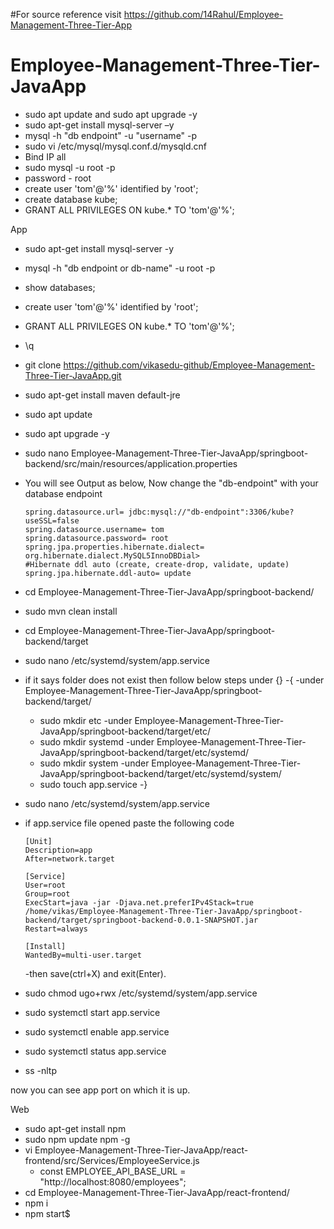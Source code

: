 #For source reference visit https://github.com/14Rahul/Employee-Management-Three-Tier-App
# Employee-Management-Three-Tier-JavaApp

- sudo apt update and sudo apt upgrade -y
- sudo apt-get install mysql-server –y
- mysql -h "db endpoint" -u "username" -p
- sudo vi /etc/mysql/mysql.conf.d/mysqld.cnf
- Bind IP all
- sudo mysql -u root -p
- password - root
- create user 'tom'@'%' identified by 'root';
- create database kube;
- GRANT ALL PRIVILEGES ON kube.* TO 'tom'@'%';

App

- sudo apt-get install mysql-server -y
- mysql -h "db endpoint or db-name" -u root -p
- show databases;
- create user 'tom'@'%' identified by 'root';
- GRANT ALL PRIVILEGES ON kube.* TO 'tom'@'%';
- \q
- git clone https://github.com/vikasedu-github/Employee-Management-Three-Tier-JavaApp.git
- sudo apt-get install maven default-jre
- sudo apt update
- sudo apt upgrade -y
- sudo nano Employee-Management-Three-Tier-JavaApp/springboot-backend/src/main/resources/application.properties
- You will see Output as below, Now change the "db-endpoint" with your database endpoint
  ```
  spring.datasource.url= jdbc:mysql://"db-endpoint":3306/kube?useSSL=false
  spring.datasource.username= tom
  spring.datasource.password= root
  spring.jpa.properties.hibernate.dialect= org.hibernate.dialect.MySQL5InnoDBDial>
  #Hibernate ddl auto (create, create-drop, validate, update)
  spring.jpa.hibernate.ddl-auto= update
  ```
- cd Employee-Management-Three-Tier-JavaApp/springboot-backend/
- sudo mvn clean install
- cd Employee-Management-Three-Tier-JavaApp/springboot-backend/target
- sudo nano /etc/systemd/system/app.service
- if it says folder does not exist then follow below steps under {}
-{
  -under Employee-Management-Three-Tier-JavaApp/springboot-backend/target/
     - sudo mkdir etc
  -under Employee-Management-Three-Tier-JavaApp/springboot-backend/target/etc/
     - sudo mkdir systemd
  -under Employee-Management-Three-Tier-JavaApp/springboot-backend/target/etc/systemd/
     - sudo mkdir system
  -under Employee-Management-Three-Tier-JavaApp/springboot-backend/target/etc/systemd/system/
     - sudo touch app.service
-}
- sudo nano /etc/systemd/system/app.service
- if app.service file opened paste the following code
  ```
  [Unit]
  Description=app
  After=network.target

  [Service]
  User=root
  Group=root
  ExecStart=java -jar -Djava.net.preferIPv4Stack=true /home/vikas/Employee-Management-Three-Tier-JavaApp/springboot-backend/target/springboot-backend-0.0.1-SNAPSHOT.jar
  Restart=always

  [Install]
  WantedBy=multi-user.target
  ```
  -then save(ctrl+X) and exit(Enter).
  
- sudo chmod ugo+rwx /etc/systemd/system/app.service
- sudo systemctl start app.service
- sudo systemctl enable app.service
- sudo systemctl status app.service
- ss -nltp

now you can see app port on which it is up.


Web

- sudo apt-get install npm
- sudo npm update npm -g
- vi Employee-Management-Three-Tier-JavaApp/react-frontend/src/Services/EmployeeService.js
	- const EMPLOYEE_API_BASE_URL = "http://localhost:8080/employees";
- cd Employee-Management-Three-Tier-JavaApp/react-frontend/
- npm i
- npm start$

